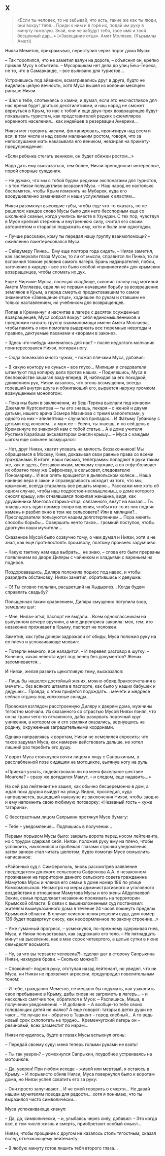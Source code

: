 ## X

> «Если ты человек, то не забывай, что есть, такие же как ты люди, они вокруг тебя…
Приди к ним и в горе их, подай им руку в минуту тяжелую.
Знай, они не забудут тебя, твое имя и твой бесценный дар…»
> («Завещание отца». Амет Моллаев. (Кърымлы Амет))

Ниязи Меметов, прихрамывая, переступил через порог дома Мусы:

– Так торопился, что не заметил валун на дороге, – объяснил он, крепко прижав Мусу в объятиях.
– Мусорщикам нет дела до улиц Беш-Терека, не то, что в Самарканде, – все вылизано для туристов…

Устроившись под айваном, всматривались друг в друга, будто не виделись целую вечность, хотя Муса вышел из колонии месяцем раньше Ниязи.

– Шел к тебе, спотыкаясь о камни, и думал, если это несчастливое для нас время будет длиться десятилетиями, и наш народ не сможет вернуться в Крым, то нас с тобой и еще двух-трех возвращенцев будут показывать туристам, как представителей редких экземпляров коренного населения… как индейцев в резервации Америки…

Ниязи мог говорить часами, фонтанировать, иронизируя над всем и вся, в том числе и над своим маленьким ростом, говоря, что за непослушание мать наказывала его веником, невзирая на примету-предупреждение:

«Если ребенка стегать веником, он будет обижен ростом…»

Надо дать ему высказаться, тем более, Ниязи преподносит интересные, порой спорные суждения.

– Не думаю, что мы с тобой будем редкими экспонатами для туристов, – в тон Ниязи полушутливо возразил Муса.
– Наш народ не настолько беспамятен, чтобы Крым поменять на Мубарек, куда его воодушевленно заманивают и наши услужливые к властям…

Ниязи разомкнул высохшие губы, чтобы еще что-то сказать, но не решился: каждое слово Мусы было для него бесспорным еще со школьной скамьи, когда учились вместе в Узунджи.
С тех пор, чувствуя в Мусе крепкий стержень и внутреннюю силу, считал его своим авторитетом и старался подражать ему, хотя и были они одногодки.

– Лучше расскажи, кому ты передал нашу группу взаимопомощи?
– оживленно поинтересовался Муса.

– Сейдумеру Пинка…
Ему еще полтора года сидеть, – Ниязи заметил, как засверкали глаза Муссы, то ли от мысли, справится ли Пинка, то ли вспомнил тяжкие условия самого лагеря.
Брань надзирателей, побои, заточение в карцер – все это было особой «привилегией» для крымских возвращенцев, чтобы сломать их дух.

Еще в Чирчике Мусса, посещая кладбище, склонил голову над могилой Амета Моллаева, едва ли не первым начавшим борьбу за возвращение земляков в Крым, а перед смертью продиктовавшим то самое знаменитое «Завещание отца», ходившее по рукам и ставшим не только наставлением, но учебником для возвращенцев.

Попав в Кременчуг и насчитав в лагере с десяток осужденных возвращенцев, Муса собрал вокруг себя единомышленников и предложил назвать группу взаимопомощи имени Амета Моллаева, чтобы память о нем помогала выдержать все тюремные невзгоды и правила, диктуемые паханами и «ворами в законе».

– Здесь что-нибудь изменилось для нас?
– после недолгого молчания поинтересовался Ниязи, потирая ногу.

– Сюда понаехало много чужих, – пожал плечами Муса, добавил:

– В какую контору не сунься – все глухо…
Милиция и следователи штампуют под копирку дела против наших.
– Поднявшись, Муса в беспокойстве зашагал взад-вперед.
И, наблюдая за его походкой, движением рук, Ниязи казалось, что огонь возмущения, всегда горевший внутри друга и обжигающий его, вырвется наружу громком возмущенным монологом:

– Пока мы были в заключении, из Беш-Терека выслали под конвоем Джемиля Куртсеитова — ты его знаешь, пекаря – с женой и двумя детьми, нашего врача Эсмера Мазинова с тремя малолетками, у одного из них – эпилептика – случился припадок…
И Фатыму Губанову с детьми под конвоем… а муж ее – Усеин, ты знаешь, и по сей день в Кременчуге по знакомой нам с тобой статье…
А в доме учителя Рустема Карабаша экскаватором снесли крышу…
– Муса с каждым шагом еще сильнее возмущался:

– Нет, друг Ниязи, хватит уповать на милость беззаконников!
Мы обращаемся в Москву, Киев, доказывая свои равные права со всеми гражданами.
В итоге, наши письма, телеграммы попадают в руки таким же, как и здесь, беззаконникам, мелкому служаке, а он отфутболивает их обратно тому же Сафронову, в сельсовет, следователю Пономареву…
И все опять вращается в дьявольском колесе…
Наша наивная вера в закон и справедливость исходит из того, что мы, крымские, всегда старались все решать мирно…
Расскажи мне хоть об одном случае, чтобы наш подросток-несмышленыш, в доме которого сносят крышу, или отчаявшаяся пожилая женщина, видя, как дружинники Монгола старика-отца, связанного, везут на вокзал…
Ты знаешь хоть один пример сопротивления, чтобы кто-то из них поднял камень и разбил окно в том же сельсовете?
Или в милиции?..
Преследователи пользуются нашим долготерпением…
Пора менять способы борьбы…
Совершить нечто такое… громкий поступок, чтобы дрогнули наши мучители…

Сказанное Мусой было созвучно тому, о чем думал и Ниязи, хотя и не знал, как еще противостоять произволу, поэтому произнес задумчиво:

– Какую тактику нам еще выбрать… не знаю, – слова его были прерваны появлением во дворе Диляры с чайником и оладьями с вареньем на подносе.

Поздоровавшись, Диляра положила поднос под навес, и чтобы разрядить обстановку, Ниязи заметил, обратившись к девушке:

– О! Ты словно тюльпан, расцветший на Хыдырлез…
Когда будем справлять свадьбу?

Польщенная таким сравнением, Диляра смущенно потупила взор, замедлив шаг:

– Мне, Ниязи-агъя, паспорт не выдали…
Всем одноклассникам на выпускном вечере вручили, а мне директриса заявила: мол, тем, кто незаконно проживает в Крыму, паспорт не положен.

Заметив, как губы дочери задрожали от обиды, Муса положил руку на ее плечо и успокаивающе молвил:

– Потерпи немного, все наладится.
– И перевел разговор в шутку:
– Конечно, какая невеста идет под венец без документов?
Жених засомневается…

И Ниязи, желая развить щекотливую тему, высказался:

– Лишь бы нашелся достойный жених, можно обряд бракосочетания в мечети… без всякого штампа в паспорте, как было у наших бабушек и дедушек…
Правда, с этим придется подождать… мечети и медресе сейчас отданы под колхозные склады…

Провожая взглядом расстроенную Диляру к дверям дома, мужчины тягостно молчали.
Из сказанного со страстью Мусой Ниязи понял, что он на грани чего-то отчаянного, дабы разорвать порочный круг унижения, в котором он и его земляки оказались, вернувшись на родину, окруженные заградительными кордонами.

Однако направляясь к воротам, Ниязи не осмелился спросить: что такое задумал Муса, как намерен действовать дальше, не хотел лишний раз теребить его душу.

У ворот Муса столкнулся почти лицом к лицу с Сапрыкиным, в расслабленной позе сидящим на мотоцикле, вытянув ногу на руль.

«Приехал узнать, подействовало ли на меня факельное шествие Монгола?
– сразу же догадался Мамут, – и следом, еще надавить…»

На сей раз лейтенант не зашел, как обычно бесцеремонно в дом, а ждал пока друзья выйдут на улицу.
Видно, проследил, куда направляется, вышедший накануне из заключения Ниязи, чтобы заодно и ему напомнить свою любимую поговорку: «Незваный гость – хуже татарина».

С бесстрастным лицом Сапрыкин протянул Мусе бумагу:

– Тебе – уведомление…
Подпишись в получении…

Первым порывом Мусы было: закрыть ворота перед носом лейтенанта, но с трудом сдержал себя.
Ниязи, положив руку ему на плечо, чтобы успокоить, наклонился и пробежал глазами строчки уведомления, затем заново стал читать шепотом, будто помогая Мусе осмыслить написанное:

«Районный суд г. Симферополь, вновь рассмотрев заявление председателя донского сельсовета Сафронова А.А. о незаконном проживании на территории данного сельского совета гражданина Мамутова Мусы и членов его семьи в доме номер 186 по улице Комсомольская.
Несмотря на меры административного и уголовного воздействия в отношении Мамутова Мусы и его жены Абдуллаевой Зекие, семья продолжает незаконно проживать на территории Крымской области.
В связи с вышеизложенным суд постановил: жителям вышеуказанного дома в течение 24 часов покинуть пределы Крымской области.
В случае неисполнения решения суда, дом номер 136 будет подвергнут сносу, как неоформленное по закону строение…»

– Уже гуманный прогресс, – усмехнулся, по-прежнему сдерживая гнев, Муса, и Ниязи почувствовал, как задрожало его тело.
– Не пятнадцать минут на выселение, как в мае сорок четвертого, а целые сутки в июне семьдесят восьмого.

– Ну, за что вы терзаете человека?!– сделал шаг в сторону Сапрыкина Ниязи, нахмурив брови.
– Сколько можно?!

– Спокойно!– поднял руку, отступая назад лейтенант, но увидел, что ни Муса, ни Ниязи не проявляют агрессии, предупредил повелительным тоном:

– И тебе, гражданин Меметов, не мешало бы подумать, как узаконить свое пребывание в Крыму, дабы снова не загреметь в лагерь…
– и несколько смягчив тон, обратился к Мусе:
– Распишись, Миша, в получении уведомления.
– И добавил:
– А вообще-то тебе своих голодающих детей не жалко?
А еще говорят: татары в детях души не чают…
Не лучше ли – обратно в Ташкент – город хлебный…
А то ведь новый срок схлопотать не трудно…
Кременчугский лагерь он – резиновый, всех разместит по нарам…

Ниязи почудилось, будто в глазах Мусы вспыхнул огонь:

– Передай своему суду: меня теперь голыми руками не взять!

– Ты так уверен?
– усмехнулся Сапрыкин, поудобнее устраиваясь на мотоцикле.

– Да, уверен!
При любом исходе – живой или мертвый, я остаюсь в Крыму.
– И порывисто обняв Ниязи, Муса повернулся было к воротам дома, но Ниязи успел схватить его за руку:

– Они просто запугивают…
И не смей говорить о смерти…
Не давай нашим мучителям повода для радости… хотя я понимаю, что ты выразился чисто символически…

Муса успокаивающе кивнул:

– Да, да, символически, – и, улыбаясь через силу, добавил:
– Это когда все, в том числе жизнь и смерть, приобретают особый смысл…

Ниязи, чтобы прощание с другом не казалось столь тягостным, сказал вслед отъезжающему лейтенанту:

– В любую минуту готов лишить тебя второго глаза…
